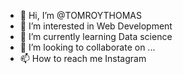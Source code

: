 - 👋 Hi, I’m @TOMROYTHOMAS
- 👀 I’m interested in Web Development 
- 🌱 I’m currently learning Data science 
- 💞️ I’m looking to collaborate on ...
- 📫 How to reach me Instagram 

<!---
TOMROYTHOMAS/TOMROYTHOMAS is a ✨ special ✨ repository because its `README.md` (this file) appears on your GitHub profile.
You can click the Preview link to take a look at your changes.
--->
